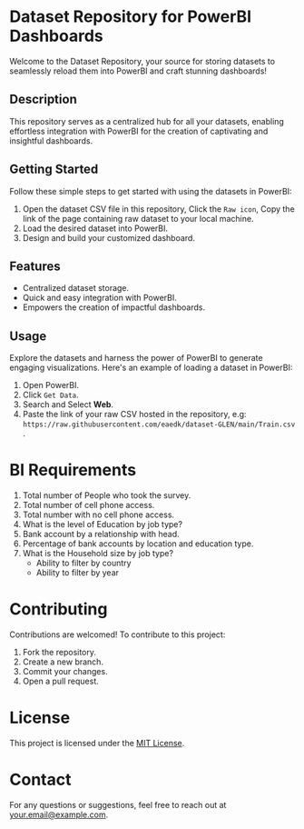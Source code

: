 # Dataset Repository for PowerBI Dashboards

Welcome to the Dataset Repository, your source for storing datasets to seamlessly reload them into PowerBI and craft stunning dashboards!

## Description

This repository serves as a centralized hub for all your datasets, enabling effortless integration with PowerBI for the creation of captivating and insightful dashboards.

## Getting Started

Follow these simple steps to get started with using the datasets in PowerBI:

1. Open the dataset CSV file in this repository, Click the `Raw icon`, Copy the link of the page containing raw dataset to your local machine.
2. Load the desired dataset into PowerBI.
3. Design and build your customized dashboard.

## Features

- Centralized dataset storage.
- Quick and easy integration with PowerBI.
- Empowers the creation of impactful dashboards.

## Usage

Explore the datasets and harness the power of PowerBI to generate engaging visualizations. Here's an example of loading a dataset in PowerBI:
1. Open PowerBI.
1. Click ` Get Data `.
1. Search and Select **Web**.
1. Paste the link of your raw CSV hosted in the repository, e.g: ` https://raw.githubusercontent.com/eaedk/dataset-GLEN/main/Train.csv `  .

# BI Requirements

1. Total number of People who took the survey.
1. Total number of cell phone access.
1. Total number with no cell phone access.
1. What is the level of Education by job type?
1. Bank account by a relationship with head.
1. Percentage of bank accounts by location and education type.
1. What is the Household size by job type?
    - Ability to filter by country
    - Ability to filter by year

<!-- ```PowerQuery
let
    Source = Folder.Files("Path to Your Local Repository"),
    #"Filtered for Excel Files" = Table.SelectRows(Source, each [Extension] = ".xlsx"),
    #"Imported Excel" = Table.AddColumn(#"Filtered for Excel Files", "Data", each Excel.Workbook([Content])),
    #"Removed Other Columns" = Table.SelectColumns(#"Imported Excel",{"Data"}),
    #"Expanded Data" = Table.ExpandTableColumn(#"Removed Other Columns", "Data", {"Sheet1"}, {"Sheet1"})
in
    #"Expanded Data"
``` -->

# Contributing
Contributions are welcomed! To contribute to this project:

1. Fork the repository.
1. Create a new branch.
1. Commit your changes.
1. Open a pull request.

# License
This project is licensed under the [MIT License]().

# Contact
For any questions or suggestions, feel free to reach out at your.email@example.com.